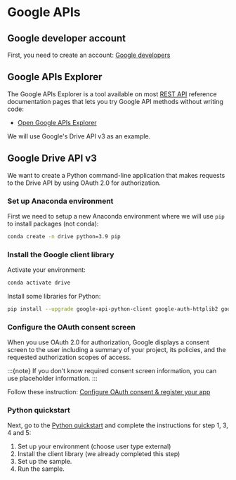 # Google APIs

## Google developer account

First, you need to create an account: [Google developers](https://developers.google.com/profile/u/me)


## Google APIs Explorer

The Google APIs Explorer is a tool available on most [REST API](https://en.wikipedia.org/wiki/Representational_state_transfer) reference documentation pages that lets you try Google API methods without writing code:

- [Open Google APIs Explorer](https://developers.google.com/apis-explorer) 


We will use Google's Drive API v3 as an example.


## Google Drive API v3

We want to create a Python command-line application that makes requests to the Drive API by using OAuth 2.0 for authorization.


### Set up Anaconda environment

First we need to setup a new Anaconda environment where we will use `pip` to install packages (not conda):


```bash
conda create -n drive python=3.9 pip 
```


### Install the Google client library

Activate your environment:

```bash
conda activate drive
```

Install some libraries for Python:


```bash
pip install --upgrade google-api-python-client google-auth-httplib2 google-auth-oauthlib googleapiclient pandas
```

### Configure the OAuth consent screen

When you use OAuth 2.0 for authorization, Google displays a consent screen to the user including a summary of your project, its policies, and the requested authorization scopes of access.


:::{note}
 If you don't know required consent screen information, you can use placeholder information.
:::

Follow these instruction: [Configure OAuth consent & register your app](https://developers.google.com/workspace/guides/configure-oauth-consent)

### Python quickstart


Next, go to the [Python quickstart](https://developers.google.com/drive/api/quickstart/python) and complete the instructions for step 1, 3, 4 and 5:

1. Set up your environment (choose user type external)
1. Install the client library (we already completed this step)
1. Set up the sample.
1. Run the sample.